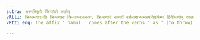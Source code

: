 ```yaml
---
sutra: अस्यतितृषोः क्रियांतरे कालेषु
vRtti: क्रियामन्तरयति क्रियान्तरः क्रियाव्यवधायकः, क्रियान्तरे धात्वर्थे वर्त्तमानाभ्यामस्यतितृषिभ्यां द्वितीयान्तेषु कालवाचिषूपपदेषु णमुल् प्रत्ययो भवति ॥
vRtti_eng: The affix '_namul_' comes after the verbs '_as_' (to throw) and '_trish_' (to thirst), when it is intended to express an intermission of the action denoted by the root, provided that a word in the accusative case denoting time, is in composition.

---
```

